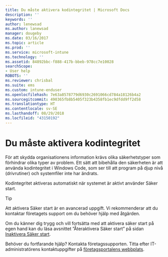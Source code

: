 ```yaml
---
title: Du måste aktivera kodintegritet | Microsoft Docs
description: ''
keywords: ''
author: lenewsad
ms.author: lanewsad
manager: dougeby
ms.date: 03/16/2017
ms.topic: article
ms.prod: ''
ms.service: microsoft-intune
ms.technology: ''
ms.assetid: 84892bbc-f888-417b-bbeb-978cc7e10028
searchScope:
- User help
ROBOTS: ''
ms.reviewer: chrisbal
ms.suite: ems
ms.custom: intune-enduser
ms.openlocfilehash: 7e63a8578779d6930c2691066cd784a18126b4a2
ms.sourcegitcommit: 490365fb8b5405f323b4358fb1ec9dfdd9ff2d58
ms.translationtype: HT
ms.contentlocale: sv-SE
ms.lasthandoff: 08/29/2018
ms.locfileid: "43150192"
---
```

# <a name="you-need-to-enable-code-integrity"></a>Du måste aktivera kodintegritet

För att skydda organisationens information krävs olika säkerhetstyper som förhindrar olika typer av problem. Ett sätt att bibehålla den säkerheten är att använda kodintegritet i Windows Code, som ser till att program på djup nivå (drivrutiner) och systemfiler inte har ändrats.

Kodintegritet aktiveras automatiskt när systemet är aktivt använder Säker start.

> [!Tip]
> Att aktivera Säker start är en avancerad uppgift. Vi rekommenderar att du kontaktar företagets support om du behöver hjälp med åtgärden.

Om du känner dig trygg och vill fortsätta med att aktivera säker start på egen hand kan du läsa avsnittet ”Återaktivera Säker start” på sidan [Inaktivera Säker start](https://msdn.microsoft.com/library/windows/hardware/dn898540(v=vs.85).aspx).

Behöver du fortfarande hjälp? Kontakta företagssupporten. Titta efter IT-administratörens kontaktuppgifter på [företagsportalens webbplats](https://go.microsoft.com/fwlink/?linkid=2010980).
